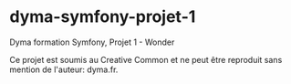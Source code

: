 # dyma-symfony-projet-1
Dyma formation Symfony, Projet 1 - Wonder

Ce projet est soumis au Creative Common et ne peut être reproduit sans mention de l'auteur: dyma.fr.
